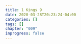 ```yaml
---
title: 1 Kings 9
date: 2020-03-28T20:23:24-04:00
categories: []
tags: []
chapter: "009"
inprogress: false
---
```


